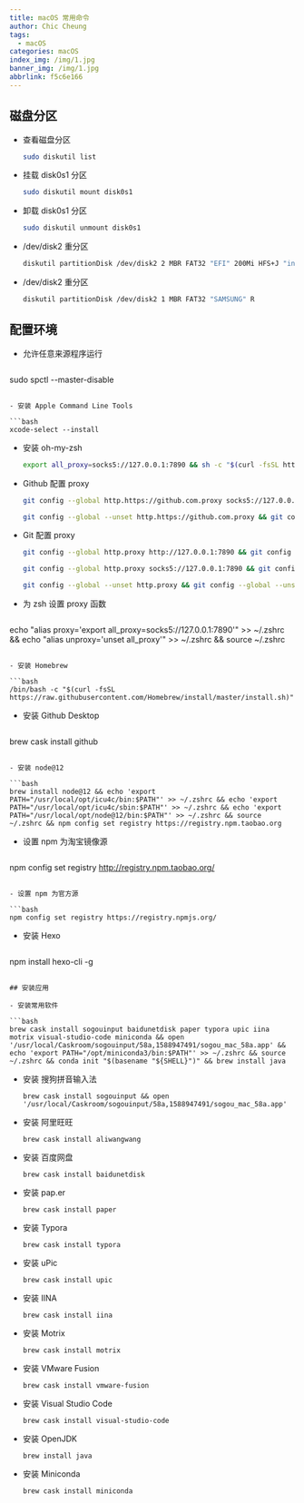 ```yaml
---
title: macOS 常用命令
author: Chic Cheung
tags:
  - macOS
categories: macOS
index_img: /img/1.jpg
banner_img: /img/1.jpg
abbrlink: f5c6e166
---
```


## 磁盘分区

- 查看磁盘分区

  ```bash
  sudo diskutil list
  ```

  

- 挂载 disk0s1 分区

  ```bash
  sudo diskutil mount disk0s1
  ```

  

- 卸载 disk0s1 分区

  ```bash
  sudo diskutil unmount disk0s1
  ```

  

- /dev/disk2 重分区

  ```bash
  diskutil partitionDisk /dev/disk2 2 MBR FAT32 "EFI" 200Mi HFS+J "install_osx" R
  ```

  

- /dev/disk2 重分区

  ```bash
  diskutil partitionDisk /dev/disk2 1 MBR FAT32 "SAMSUNG" R
  ```

  


## 配置环境

- 允许任意来源程序运行

  ```bash
sudo spctl --master-disable
  ```

- 安装 Apple Command Line Tools

  ```bash
xcode-select --install
  ```

- 安装 oh-my-zsh

  ```bash
  export all_proxy=socks5://127.0.0.1:7890 && sh -c "$(curl -fsSL https://raw.github.com/ohmyzsh/ohmyzsh/master/tools/install.sh)"
  ```

- Github 配置 proxy

  ```bash
  git config --global http.https://github.com.proxy socks5://127.0.0.1:7890 && git config --global http.http://github.com.proxy socks5://127.0.0.1:7890
  ```

  ```bash
  git config --global --unset http.https://github.com.proxy && git config --global --unset http.http://github.com.proxy
  ```

- Git 配置 proxy

  
  
  ```bash
  git config --global http.proxy http://127.0.0.1:7890 && git config --global https.proxy https://127.0.0.1:7890
  ```
  
  ```bash
  git config --global http.proxy socks5://127.0.0.1:7890 && git config --global https.proxy socks5://127.0.0.1:7890
  ```
  
  ```bash
  git config --global --unset http.proxy && git config --global --unset https.proxy
  ```
  
- 为 zsh 设置 proxy 函数

  ```bash
echo "alias proxy='export all_proxy=socks5://127.0.0.1:7890'" >> ~/.zshrc && echo "alias unproxy='unset all_proxy'" >> ~/.zshrc && source ~/.zshrc
  ```

- 安装 Homebrew

  ```bash
  /bin/bash -c "$(curl -fsSL https://raw.githubusercontent.com/Homebrew/install/master/install.sh)"
  ```

- 安装 Github Desktop

  ```bash
brew cask install github
  ```

- 安装 node@12

  ```bash
brew install node@12 && echo 'export PATH="/usr/local/opt/icu4c/bin:$PATH"' >> ~/.zshrc && echo 'export PATH="/usr/local/opt/icu4c/sbin:$PATH"' >> ~/.zshrc && echo 'export PATH="/usr/local/opt/node@12/bin:$PATH"' >> ~/.zshrc && source ~/.zshrc && npm config set registry https://registry.npm.taobao.org
  ```

- 设置 npm 为淘宝镜像源

  ```bash
npm config set registry http://registry.npm.taobao.org/
  ```
  
- 设置 npm 为官方源

  ```bash
npm config set registry https://registry.npmjs.org/
  ```
  
- 安装 Hexo

  ```bash
npm install hexo-cli -g
  ```

## 安装应用

- 安装常用软件

  ```bash
brew cask install sogouinput baidunetdisk paper typora upic iina motrix visual-studio-code miniconda && open '/usr/local/Caskroom/sogouinput/58a,1588947491/sogou_mac_58a.app' && echo 'export PATH="/opt/miniconda3/bin:$PATH"' >> ~/.zshrc && source ~/.zshrc && conda init "$(basename "${SHELL}")" && brew install java
  ```

- 安装 搜狗拼音输入法

  `brew cask install sogouinput && open '/usr/local/Caskroom/sogouinput/58a,1588947491/sogou_mac_58a.app'`

  

- 安装 阿里旺旺

  `brew cask install aliwangwang`

  

- 安装 百度网盘

  `brew cask install baidunetdisk`

  

- 安装 pap.er

  `brew cask install paper`

  

- 安装 Typora

  `brew cask install typora`

  

- 安装 uPic

  `brew cask install upic`

  

- 安装 IINA

  `brew cask install iina`

  

- 安装 Motrix

  `brew cask install motrix`

  

- 安装 VMware Fusion

  `brew cask install vmware-fusion`

  

- 安装 Visual Studio Code

  `brew cask install visual-studio-code`

  

- 安装 OpenJDK

  `brew install java`

  

- 安装 Miniconda

  `brew cask install miniconda`

